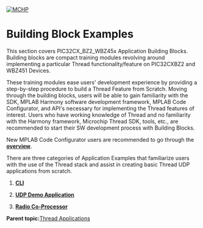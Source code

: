 [![MCHP](https://www.microchip.com/ResourcePackages/Microchip/assets/dist/images/logo.png)](https://www.microchip.com)
# Building Block Examples

This section covers PIC32CX\_BZ2\_WBZ45x Application Building Blocks. Building blocks are compact training modules revolving around implementing a particular Thread functionality/feature on PIC32CXBZ2 and WBZ451 Devices.

These training modules ease users' development experience by providing a step-by-step procedure to build a Thread Feature from Scratch. Moving through the building blocks, users will be able to gain familiarity with the SDK, MPLAB Harmony software development framework, MPLAB Code Configurator, and API's necessary for implementing the Thread features of interest. Users who have working knowledge of Thread and no familiarity with the Harmony framework, Microchip Thread SDK, tools, etc., are recommended to start their SW development process with Building Blocks.

New MPLAB Code Configurator users are recommended to go through the **[overview](https://onlinedocs.microchip.com/pr/GUID-1F7007B8-9A46-4D03-AEED-650357BA760D-en-US-6/index.html?GUID-B5D058F5-1D0B-4720-8649-ACE5C0EEE2C0)**.

There are three categories of Application Examples that familiarize users with the use of the Thread stack and assist in creating basic Thread UDP applications from scratch.

1.  **[CLI](cli/readme.md)**

2.  **[UDP Demo Application](demo_app_udp/readme.md)**

3.  **[Radio Co-Processor](rcp_uart/readme.md)**

**Parent topic:**[Thread Applications](https://onlinedocs.microchip.com/oxy/GUID-A5330D3A-9F51-4A26-B71D-8503A493DF9C)

